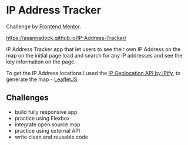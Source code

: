 # IP Address Tracker

Challenge by [Frontend Mentor](https://www.frontendmentor.io).

https://asannadock.github.io/IP-Address-Tracker/

IP Address Tracker app that let users to see their own IP Address on the map on the initial page load and search for any IP addresses and see the key information on the page.

To get the IP Address locations I used the [IP Geolocation API by IPify](https://geo.ipify.org/), to generate the map - [LeafletJS](https://leafletjs.com/).

## Challenges

- build fully responsive app
- practice using Flexbox
- integrate open source map
- practice using external API
- write clean and reusable code
